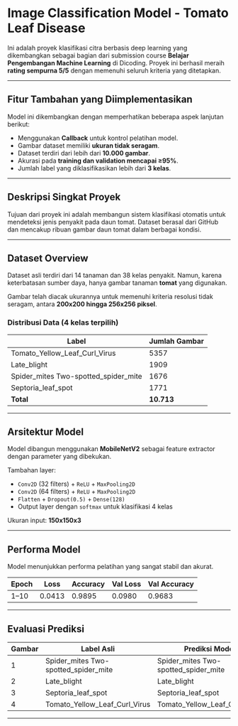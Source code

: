 # Image Classification Model - Tomato Leaf Disease

Ini adalah proyek klasifikasi citra berbasis deep learning yang dikembangkan sebagai bagian dari submission course **Belajar Pengembangan Machine Learning** di Dicoding. Proyek ini berhasil meraih **rating sempurna 5/5** dengan memenuhi seluruh kriteria yang ditetapkan.

---

## Fitur Tambahan yang Diimplementasikan

Model ini dikembangkan dengan memperhatikan beberapa aspek lanjutan berikut:

- Menggunakan **Callback** untuk kontrol pelatihan model.
- Gambar dataset memiliki **ukuran tidak seragam**.
- Dataset terdiri dari lebih dari **10.000 gambar**.
- Akurasi pada **training dan validation mencapai ≥95%**.
- Jumlah label yang diklasifikasikan lebih dari **3 kelas**.

---

##  Deskripsi Singkat Proyek

Tujuan dari proyek ini adalah membangun sistem klasifikasi otomatis untuk mendeteksi jenis penyakit pada daun tomat. Dataset berasal dari GitHub dan mencakup ribuan gambar daun tomat dalam berbagai kondisi.

---

## Dataset Overview

Dataset asli terdiri dari 14 tanaman dan 38 kelas penyakit. Namun, karena keterbatasan sumber daya, hanya gambar tanaman **tomat** yang digunakan.

Gambar telah diacak ukurannya untuk memenuhi kriteria resolusi tidak seragam, antara **200x200 hingga 256x256 piksel**.

### Distribusi Data (4 kelas terpilih)

| Label                          | Jumlah Gambar |
|--------------------------------|---------------|
| Tomato_Yellow_Leaf_Curl_Virus  | 5357          |
| Late_blight                    | 1909          |
| Spider_mites Two-spotted_spider_mite|1676      |
| Septoria_leaf_spot             | 1771          |
| **Total**                      | **10.713**    |

---

## Arsitektur Model

Model dibangun menggunakan **MobileNetV2** sebagai feature extractor dengan parameter yang dibekukan.

Tambahan layer:
- `Conv2D` (32 filters) + `ReLU` + `MaxPooling2D`
- `Conv2D` (64 filters) + `ReLU` + `MaxPooling2D`
- `Flatten` + `Dropout(0.5)` + `Dense(128)`
- Output layer dengan `softmax` untuk klasifikasi 4 kelas

Ukuran input: **150x150x3**

---

## Performa Model

Model menunjukkan performa pelatihan yang sangat stabil dan akurat.

| Epoch | Loss   | Accuracy | Val Loss | Val Accuracy |
|-------|--------|----------|----------|--------------|
| 1–10  | 0.0413 | 0.9895   | 0.0980   | 0.9683       |

---

## Evaluasi Prediksi

| Gambar | Label Asli                    | Prediksi Model                  |
|--------|-------------------------------|---------------------------------|
| 1      | Spider_mites Two-spotted_spider_mite| Spider_mites Two-spotted_spider_mite|
| 2      | Late_blight                   | Late_blight                     |
| 3      | Septoria_leaf_spot           | Septoria_leaf_spot              |
| 4      | Tomato_Yellow_Leaf_Curl_Virus| Tomato_Yellow_Leaf_Curl_Virus   |

---


